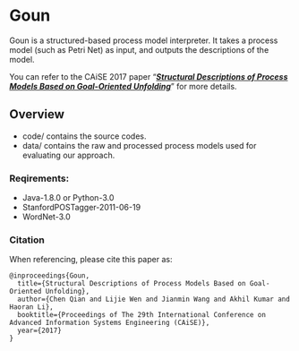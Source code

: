 # Goun

Goun is a structured-based process model interpreter. It takes a process model (such as Petri Net) as input, and outputs the descriptions of the model.

You can refer to the CAiSE 2017 paper “[***Structural Descriptions of Process Models Based on Goal-Oriented Unfolding***](https://link.springer.com/chapter/10.1007/978-3-319-59536-8_25 "***Structural Descriptions of Process Models Based on Goal-Oriented Unfolding***")” for more details.

## Overview

- code/ 
  contains the source codes.
- data/ 
  contains the raw and processed process models used for evaluating our approach.

### Reqirements:

* Java-1.8.0 or Python-3.0
* StanfordPOSTagger-2011-06-19
* WordNet-3.0

### Citation

When referencing, please cite this paper as:

```
@inproceedings{Goun,
  title={Structural Descriptions of Process Models Based on Goal-Oriented Unfolding},
  author={Chen Qian and Lijie Wen and Jianmin Wang and Akhil Kumar and Haoran Li},
  booktitle={Proceedings of The 29th International Conference on Advanced Information Systems Engineering (CAiSE)},
  year={2017}
}
```


